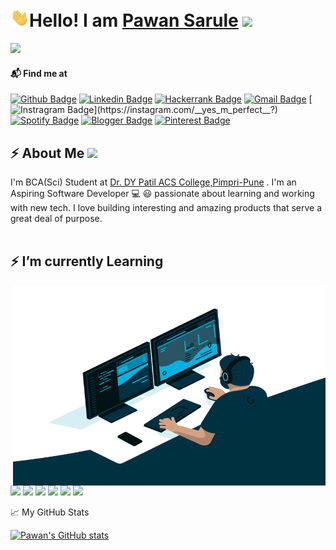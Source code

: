 <h1> <img src="https://raw.githubusercontent.com/ABSphreak/ABSphreak/master/gifs/Hi.gif" width="30px">Hello! I am <a href="https://github.com/pawansarule">Pawan Sarule</a> <img src="https://emojis.slackmojis.com/emojis/images/1531849430/4246/blob-sunglasses.gif?1531849430" width="30px"></h1>
</h1>

![](https://komarev.com/ghpvc/?username=pawansarule&color=green&style=plastic&label=PROFILE+VIEWS)
#### 📬 Find me at
[![Github Badge](http://img.shields.io/badge/-Github-black?style=plastic&logo=github&link=https://github.com/pawansarule/)](https://github.com/pawansarule/) 
[![Linkedin Badge](https://img.shields.io/badge/-LinkedIn-blue?style=plastic&logo=Linkedin&logoColor=white&link=https://www.linkedin.com/in/pawan-sarule/)](https://www.linkedin.com/in/pawan-sarule)
[![Hackerrank Badge](https://img.shields.io/badge/-Hackerrank-2EC866?style=plastic&logo=HackerRank&logoColor=white&link=https://www.hackerrank.com/Defcon27)](https://www.hackerrank.com/sarulepavan)
[![Gmail Badge](https://img.shields.io/badge/-Gmail-d14836?style=plastic&logo=Gmail&logoColor=white&link=mailto:sarulepavan@gmail.com)](mailto:sarulepavan@gmail.com)
[![Instragram Badge](https://img.shields.io/badge/-Instagram-E4405F?style=plastic&logo=instagram&logoColor=white&link=https://instagram.com/__yes_m_perfect__?)](https://instagram.com/__yes_m_perfect__?)
[![Spotify Badge](https://img.shields.io/badge/Spotify-1ED760?&style=plastic&logo=spotify&logoColor=white&link=https://open.spotify.com/user/31yy7u25pjfs53qb2uv7lrygw6wa?si=egKUxAJ5RTiYJ9KSjjz3Hw&utm_source=copy-link&dl_branch=1)](https://open.spotify.com/user/31yy7u25pjfs53qb2uv7lrygw6wa?si=egKUxAJ5RTiYJ9KSjjz3Hw&utm_source=copy-link&dl_branch=1)
[![Blogger Badge](https://img.shields.io/badge/Blogger-FF5722?style=plastic&logo=blogger&logoColor=white&link=https://sarulepawan.blogspot.com/)](https://sarulepawan.blogspot.com/)
[![Pinterest Badge](https://img.shields.io/badge/Pinterest-%23E60023.svg?&style=plastic&logo=Pinterest&logoColor=white&link=https://in.pinterest.com/pawansarule/)](https://in.pinterest.com/pawansarule/)

 
 
## ⚡ About Me  <img src="https://media.giphy.com/media/VgCDAzcKvsR6OM0uWg/giphy.gif" width="50"> 
I'm BCA(Sci) Student at [ Dr. DY Patil ACS College,Pimpri-Pune](https://acs.dypvp.edu.in) . I'm an Aspiring Software Developer 💻 😃 passionate about learning and working with new tech. I love building interesting and amazing products that serve a great deal of purpose. <br/><br/>
 
## ⚡ I’m currently Learning 
<img align="right" alt="GIF" src="https://github.com/pawansarule/pawansarule/blob/main/code.gif?raw=true" width="500" height="320" />
 

 
 <img height="20" src="https://img.shields.io/badge/C-00599C?style=plastic&logo=c&logoColor=white">
 <img height="20" src="https://img.shields.io/badge/MySQL-00000F?style=plastic&logo=mysql&logoColor=white">
 <img height="20" src="https://img.shields.io/badge/HTML-239120?style=plastic&logo=html5&logoColor=white&color=orange"> 
 <img height="20" src="https://img.shields.io/badge/CSS-239120?&style=plastic&logo=css3&logoColor=white&color=blue">
 <img height="20" src="https://img.shields.io/badge/JavaScript-F7DF1E?style=plastic&logo=javascript&logoColor=black">
 <img height="20" src="https://img.shields.io/badge/Linux-FCC624?style=plastic&logo=linux&logoColor=black">


📈 My GitHub Stats

[![Pawan's GitHub stats](https://github-readme-stats.vercel.app/api?username=pawansarule&hide=prs,issues,contribs&show_icons=true&theme=tokyonight)](https://github.com/pawansarule/github-readme-stats)
